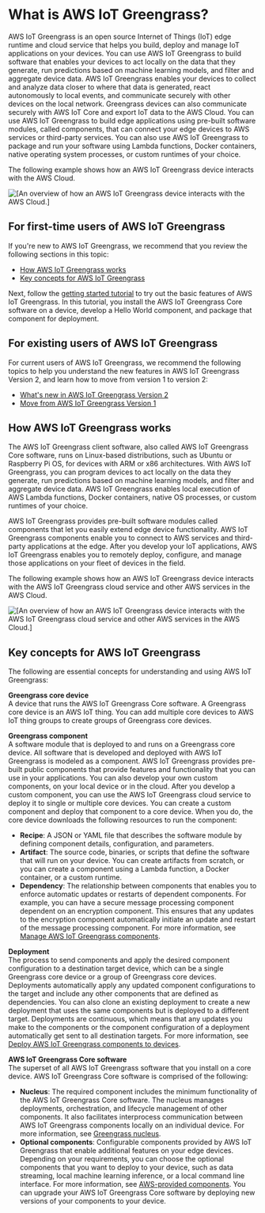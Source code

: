 # What is AWS IoT Greengrass?<a name="what-is-iot-greengrass"></a>

AWS IoT Greengrass is an open source Internet of Things \(IoT\) edge runtime and cloud service that helps you build, deploy and manage IoT applications on your devices\. You can use AWS IoT Greengrass to build software that enables your devices to act locally on the data that they generate, run predictions based on machine learning models, and filter and aggregate device data\. AWS IoT Greengrass enables your devices to collect and analyze data closer to where that data is generated, react autonomously to local events, and communicate securely with other devices on the local network\. Greengrass devices can also communicate securely with AWS IoT Core and export IoT data to the AWS Cloud\. You can use AWS IoT Greengrass to build edge applications using pre\-built software modules, called components, that can connect your edge devices to AWS services or third\-party services\. You can also use AWS IoT Greengrass to package and run your software using Lambda functions, Docker containers, native operating system processes, or custom runtimes of your choice\. 

The following example shows how an AWS IoT Greengrass device interacts with the AWS Cloud\.

![\[An overview of how an AWS IoT Greengrass device interacts with the AWS Cloud.\]](http://docs.aws.amazon.com/greengrass/v2/developerguide/images/greengrass-overview.png)

## For first\-time users of AWS IoT Greengrass<a name="first-time-user"></a>

If you're new to AWS IoT Greengrass, we recommend that you review the following sections in this topic:
+ [How AWS IoT Greengrass works](#how-it-works)
+ [Key concepts for AWS IoT Greengrass](#concept-overview)

Next, follow the [getting started tutorial](getting-started.md) to try out the basic features of AWS IoT Greengrass\. In this tutorial, you install the AWS IoT Greengrass Core software on a device, develop a Hello World component, and package that component for deployment\.

## For existing users of AWS IoT Greengrass<a name="existing-users"></a>

For current users of AWS IoT Greengrass, we recommend the following topics to help you understand the new features in AWS IoT Greengrass Version 2, and learn how to move from version 1 to version 2:
+ [What's new in AWS IoT Greengrass Version 2](greengrass-v2-whats-new.md)
+ [Move from AWS IoT Greengrass Version 1](move-from-v1.md)

## How AWS IoT Greengrass works<a name="how-it-works"></a>

The AWS IoT Greengrass client software, also called AWS IoT Greengrass Core software, runs on Linux\-based distributions, such as Ubuntu or Raspberry Pi OS, for devices with ARM or x86 architectures\. With AWS IoT Greengrass, you can program devices to act locally on the data they generate, run predictions based on machine learning models, and filter and aggregate device data\. AWS IoT Greengrass enables local execution of AWS Lambda functions, Docker containers, native OS processes, or custom runtimes of your choice\. 

AWS IoT Greengrass provides pre\-built software modules called components that let you easily extend edge device functionality\. AWS IoT Greengrass components enable you to connect to AWS services and third\-party applications at the edge\. After you develop your IoT applications, AWS IoT Greengrass enables you to remotely deploy, configure, and manage those applications on your fleet of devices in the field\.

The following example shows how an AWS IoT Greengrass device interacts with the AWS IoT Greengrass cloud service and other AWS services in the AWS Cloud\.

![\[An overview of how an AWS IoT Greengrass device interacts with the AWS IoT Greengrass cloud service and other AWS services in the AWS Cloud.\]](http://docs.aws.amazon.com/greengrass/v2/developerguide/images/how-it-works.png)

## Key concepts for AWS IoT Greengrass<a name="concept-overview"></a>

The following are essential concepts for understanding and using AWS IoT Greengrass: 

****Greengrass core device****  
A device that runs the AWS IoT Greengrass Core software\. A Greengrass core device is an AWS IoT thing\. You can add multiple core devices to AWS IoT thing groups to create groups of Greengrass core devices\.

****Greengrass component****  
A software module that is deployed to and runs on a Greengrass core device\. All software that is developed and deployed with AWS IoT Greengrass is modeled as a component\. AWS IoT Greengrass provides pre\-built public components that provide features and functionality that you can use in your applications\. You can also develop your own custom components, on your local device or in the cloud\. After you develop a custom component, you can use the AWS IoT Greengrass cloud service to deploy it to single or multiple core devices\. You can create a custom component and deploy that component to a core device\. When you do, the core device downloads the following resources to run the component:  
+ **Recipe**: A JSON or YAML file that describes the software module by defining component details, configuration, and parameters\. 
+ **Artifact**: The source code, binaries, or scripts that define the software that will run on your device\. You can create artifacts from scratch, or you can create a component using a Lambda function, a Docker container, or a custom runtime\. 
+ **Dependency**: The relationship between components that enables you to enforce automatic updates or restarts of dependent components\. For example, you can have a secure message processing component dependent on an encryption component\. This ensures that any updates to the encryption component automatically initiate an update and restart of the message processing component\. 
For more information, see [Manage AWS IoT Greengrass components](manage-components.md)\.

****Deployment****  
The process to send components and apply the desired component configuration to a destination target device, which can be a single Greengrass core device or a group of Greengrass core devices\. Deployments automatically apply any updated component configurations to the target and include any other components that are defined as dependencies\. You can also clone an existing deployment to create a new deployment that uses the same components but is deployed to a different target\. Deployments are continuous, which means that any updates you make to the components or the component configuration of a deployment automatically get sent to all destination targets\. For more information, see [Deploy AWS IoT Greengrass components to devices](manage-deployments.md)\.

****AWS IoT Greengrass Core software****  
The superset of all AWS IoT Greengrass software that you install on a core device\. AWS IoT Greengrass Core software is comprised of the following:   
+ **Nucleus**: The required component includes the minimum functionality of the AWS IoT Greengrass Core software\. The nucleus manages deployments, orchestration, and lifecycle management of other components\. It also facilitates interprocess communication between AWS IoT Greengrass components locally on an individual device\. For more information, see [Greengrass nucleus](greengrass-nucleus-component.md)\. 
+ **Optional components**: Configurable components provided by AWS IoT Greengrass that enable additional features on your edge devices\. Depending on your requirements, you can choose the optional components that you want to deploy to your device, such as data streaming, local machine learning inference, or a local command line interface\. For more information, see [AWS\-provided components](public-components.md)\.
You can upgrade your AWS IoT Greengrass Core software by deploying new versions of your components to your device\.